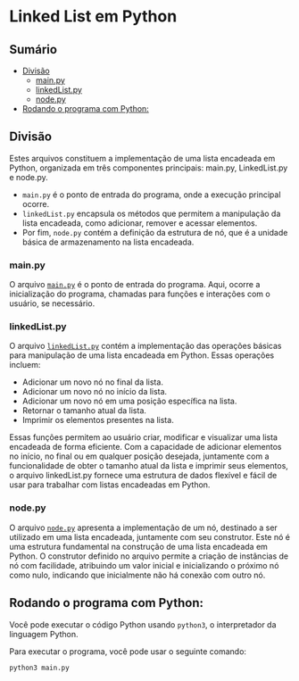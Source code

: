 # Linked List em Python

## Sumário 

- [Divisão](#divisão)
    - [main.py](#mainpy)
    - [linkedList.py](#linkedlistpy)
    - [node.py](#nodepy)
- [Rodando o programa com Python:](#rodando-o-programa-com-python)

## Divisão


Estes arquivos constituem a implementação de uma lista encadeada em Python, organizada em três componentes principais: main.py, LinkedList.py e node.py.

- `main.py` é o ponto de entrada do programa, onde a execução principal ocorre.
- `linkedList.py` encapsula os métodos que permitem a manipulação da lista encadeada, como adicionar, remover e acessar elementos.
- Por fim, `node.py` contém a definição da estrutura de nó, que é a unidade básica de armazenamento na lista encadeada.

### main.py

O arquivo <a href="https://github.com/FabioHenriqueFarias/algorithms-And-Data-Dtructures/blob/main/Data_Structures/2_Linked-List/Python/main.py">`main.py`</a> é o ponto de entrada do programa. Aqui, ocorre a inicialização do programa, chamadas para funções e interações com o usuário, se necessário.


### linkedList.py

O arquivo <a href="https://github.com/FabioHenriqueFarias/algorithms-And-Data-Dtructures/blob/main/Data_Structures/2_Linked-List/Python/linkedList.py">`linkedList.py`</a> contém a implementação das operações básicas para manipulação de uma lista encadeada em Python. Essas operações incluem:

- Adicionar um novo nó no final da lista.
- Adicionar um novo nó no início da lista.
- Adicionar um novo nó em uma posição específica na lista.
- Retornar o tamanho atual da lista.
- Imprimir os elementos presentes na lista.

Essas funções permitem ao usuário criar, modificar e visualizar uma lista encadeada de forma eficiente. Com a capacidade de adicionar elementos no início, no final ou em qualquer posição desejada, juntamente com a funcionalidade de obter o tamanho atual da lista e imprimir seus elementos, o arquivo linkedList.py fornece uma estrutura de dados flexível e fácil de usar para trabalhar com listas encadeadas em Python.

### node.py

O arquivo <a href="https://github.com/FabioHenriqueFarias/algorithms-And-Data-Dtructures/blob/main/Data_Structures/2_Linked-List/Python/node.py">`node.py`</a> apresenta a implementação de um nó, destinado a ser utilizado em uma lista encadeada, juntamente com seu construtor. Este nó é uma estrutura fundamental na construção de uma lista encadeada em Python. O construtor definido no arquivo permite a criação de instâncias de nó com facilidade, atribuindo um valor inicial e inicializando o próximo nó como nulo, indicando que inicialmente não há conexão com outro nó.

## Rodando o programa com Python:

Você pode executar o código Python usando `python3`, o interpretador da linguagem Python. 

Para executar o programa, você pode usar o seguinte comando:

```
python3 main.py
```